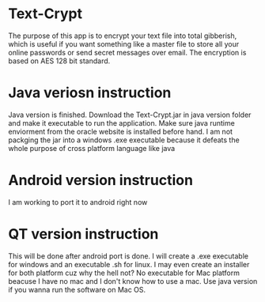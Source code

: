 # Text-Crypt
The purpose of this app is to encrypt your text file into total gibberish, which is useful if you want something like a master file to store all your online passwords or send secret messages over email. The encryption is based on AES 128 bit standard.

# Java veriosn instruction 
Java version is finished. Download the Text-Crypt.jar in java version folder and make it executable to run the application. Make sure java runtime enviorment from the oracle website is installed before hand. I am not packging the jar into a windows .exe executable because it defeats the whole purpose of cross platform language like java

# Android version instruction
I am working to port it to android right now

# QT version instruction
This will be done after android port is done. I will create a .exe executable for windows and an executable .sh for linux. I may even create an installer for both platform cuz why the hell not? No executable for Mac platform beacuse I have no mac and I don't know how to use a mac. Use java version if you wanna run the software on Mac OS.

